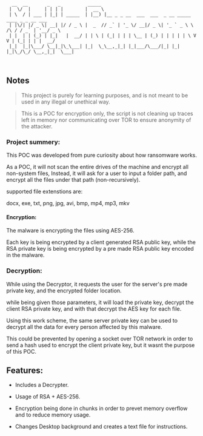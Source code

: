 ```
  __  __       _   _          _____                                                       
 |  \/  |     | | | |        |  __ \                                                      
 | \  / | ___ | |_| | _____  | |__) |__ _ _ __  ___  ___  _ __ _____      ____ _ _ __ ___ 
 | |\/| |/ _ \| __| |/ / _ \ |  _  // _` | '_ \/ __|/ _ \| '_ ` _ \ \ /\ / / _` | '__/ _ \
 | |  | | (_) | |_|   |  __/ | | \ | (_| | | | \__ | (_) | | | | | \ V  V | (_| | | |  __/
 |_|  |_|\___/ \__|_|\_\___| |_|  \_\__,_|_| |_|___/\___/|_| |_| |_|\_/\_/ \__,_|_|  \___|
                                                                                          
                                                                                         
  ```                                                                                     
                                                                                        
## Notes
> This project is purely for learning purposes, and is not meant to be used in any illegal or unethical way.

> This is a POC for encryption only, the script is not cleaning up traces left in memory nor communicating over TOR to ensure anonymity of the attacker.

### Project summery:
This POC was developed from pure curiosity about how ransomware works.

As a POC, it will not scan the entire drives of the machine and encrypt all non-system files, Instead, it will ask for a user to input a folder path, and encrypt all the files under that path (non-recursively).

supported file extenstions are:

docx, exe, txt, png, jpg, avi, bmp, mp4, mp3, mkv

  #### Encryption:
   The malware is encrypting the files using AES-256.
    
   Each key is being encrypted by a client generated RSA public key, while the RSA private key is being encrypted by a pre made RSA public key encoded in the malware.
   
   
  ### Decryption:
   While using the Decryptor, it requests the user for the server's pre made private key, and the encrypted folder location.
   
   while being given those parameters, it will load the private key, decrypt the client RSA private key, and with that decrypt the AES key for each file.
   
   Using this work scheme, the same server private key can be used to decrypt all the data for every person affected by this malware.
   
   This could be prevented by opening a socket over TOR network in order to send a hash used to encrypt the client private key, but it wasnt the purpose of this POC.
   
## Features:
* Includes a Decrypter.

* Usage of RSA + AES-256.

* Encryption being done in chunks in order to prevet memory overflow and to reduce memory usage.

* Changes Desktop background and creates a text file for instructions.


